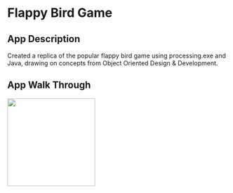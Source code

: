 # Flappy Bird Game
## App Description
Created a replica of the popular flappy bird game using processing.exe and Java, drawing on concepts from Object Oriented Design & Development.
## App Walk Through
<img src="http://g.recordit.co/2VSLRmwhLp.gif" width=200><br>

